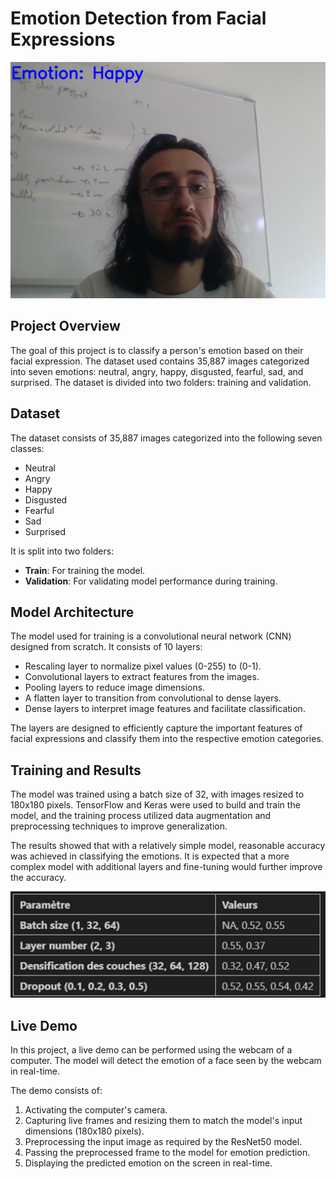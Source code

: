 # Emotion Detection from Facial Expressions

![Live Demo](utils/main_image.png)

## Project Overview
The goal of this project is to classify a person's emotion based on their facial expression. The dataset used contains 35,887 images categorized into seven emotions: neutral, angry, happy, disgusted, fearful, sad, and surprised. The dataset is divided into two folders: training and validation.

## Dataset
The dataset consists of 35,887 images categorized into the following seven classes:
- Neutral
- Angry
- Happy
- Disgusted
- Fearful
- Sad
- Surprised

It is split into two folders:
- **Train**: For training the model.
- **Validation**: For validating model performance during training.

## Model Architecture
The model used for training is a convolutional neural network (CNN) designed from scratch. It consists of 10 layers:
- Rescaling layer to normalize pixel values (0-255) to (0-1).
- Convolutional layers to extract features from the images.
- Pooling layers to reduce image dimensions.
- A flatten layer to transition from convolutional to dense layers.
- Dense layers to interpret image features and facilitate classification.

The layers are designed to efficiently capture the important features of facial expressions and classify them into the respective emotion categories.

## Training and Results
The model was trained using a batch size of 32, with images resized to 180x180 pixels. TensorFlow and Keras were used to build and train the model, and the training process utilized data augmentation and preprocessing techniques to improve generalization.

The results showed that with a relatively simple model, reasonable accuracy was achieved in classifying the emotions. It is expected that a more complex model with additional layers and fine-tuning would further improve the accuracy.

![Live Demo](utils/metric_study.png)

## Live Demo
In this project, a live demo can be performed using the webcam of a computer. The model will detect the emotion of a face seen by the webcam in real-time.

The demo consists of:
1. Activating the computer's camera.
2. Capturing live frames and resizing them to match the model's input dimensions (180x180 pixels).
3. Preprocessing the input image as required by the ResNet50 model.
4. Passing the preprocessed frame to the model for emotion prediction.
5. Displaying the predicted emotion on the screen in real-time.
